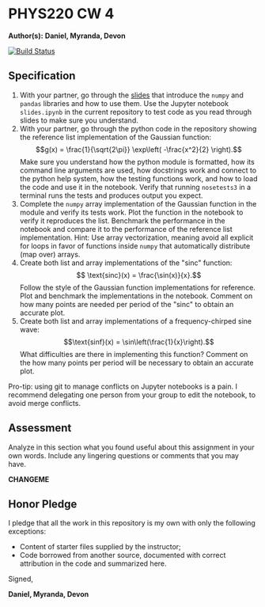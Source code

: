 # PHYS220 CW 4

**Author(s):** **Daniel, Myranda, Devon**

[![Build Status](https://travis-ci.org/chapman-phys220-2018s/cw-04-phys220.svg?branch=master)](https://travis-ci.org/chapman-phys220-2018s/cw-04-phys220)

## Specification

1. With your partner, go through the [slides](http://slides.com/profdressel/numpy-and-pandas-overview/) that introduce the `numpy` and `pandas` libraries and how to use them. Use the Jupyter notebook `slides.ipynb` in the current repository to test code as you read through slides to make sure you understand.
1. With your partner, go through the python code in the repository showing the reference list implementation of the Gaussian function: $$g(x) = \frac{1}{\sqrt{2\pi}} \exp\left( -\frac{x^2}{2} \right).$$ Make sure you understand how the python module is formatted, how its command line arguments are used, how docstrings work and connect to the python help system, how the testing functions work, and how to load the code and use it in the notebook. Verify that running `nosetests3` in a terminal runs the tests and produces output you expect.
1. Complete the `numpy` array implementation of the Gaussian function in the module and verify its tests work. Plot the function in the notebook to verify it reproduces the list. Benchmark the performance in the notebook and compare it to the performance of the reference list implementation. Hint: Use array vectorization, meaning avoid all explicit for loops in favor of functions inside `numpy` that automatically distribute (map over) arrays.
1. Create both list and array implementations of the "sinc" function: $$ \text{sinc}(x) = \frac{\sin(x)}{x}.$$ Follow the style of the Gaussian function implementations for reference. Plot and benchmark the implementations in the notebook. Comment on how many points are needed per period of the "sinc" to obtain an accurate plot.
1. Create both list and array implementations of a frequency-chirped sine wave: $$\text{sinf}(x) = \sin\left(\frac{1}{x}\right).$$ What difficulties are there in implementing this function? Comment on the how many points per period will be necessary to obtain an accurate plot.


Pro-tip: using git to manage conflicts on Jupyter notebooks is a pain. I recommend delegating one person from your group to edit the notebook, to avoid merge conflicts.

## Assessment

Analyze in this section what you found useful about this assignment in your own words. Include any lingering questions or comments that you may have.

**CHANGEME**

## Honor Pledge

I pledge that all the work in this repository is my own with only the following exceptions:

* Content of starter files supplied by the instructor;
* Code borrowed from another source, documented with correct attribution in the code and summarized here.

Signed,

**Daniel, Myranda, Devon**
